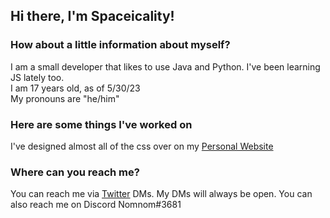 ## Hi there, I'm Spaceicality!

### How about a little information about myself?
I am a small developer that likes to use Java and Python. I've been learning JS lately too.<br>
I am 17 years old, as of 5/30/23<br>
My pronouns are "he/him"<br>

### Here are some things I've worked on
I've designed almost all of the css over on my [Personal Website](https://spaceicality.github.io)<br>

### Where can you reach me?
You can reach me via [Twitter](https://twitter.com/Spaceicality/) DMs. My DMs will always be open.
You can also reach me on Discord Nomnom#3681

<!--
**NomnomPlays/NomnomPlays** is a ✨ _special_ ✨ repository because its `README.md` (this file) appears on your GitHub profile.

Here are some ideas to get you started:

- 🔭 I’m currently working on ...
- 🌱 I’m currently learning ...
- 👯 I’m looking to collaborate on ...
- 🤔 I’m looking for help with ...
- 💬 Ask me about ...
- 📫 How to reach me: ...
- 😄 Pronouns: ...
- ⚡ Fun fact: ...
-->

